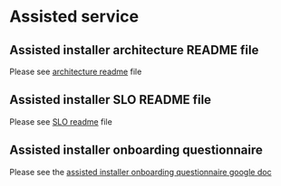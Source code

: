 # Assisted service 

## Assisted installer architecture README file
Please see [architecture readme](https://gitlab.cee.redhat.com/docs/assisted-installer/Assisted_installer_architecture_README.md) file

## Assisted installer SLO README file
Please see [SLO readme](https://gitlab.cee.redhat.com/docs/assisted-installer/SLO_README.md) file

## Assisted installer onboarding questionnaire

Please see the [assisted installer onboarding questionnaire google doc](https://docs.google.com/document/d/1lqclOVI71w3IdAvBYF8BH2gAGcvExxh7ZYD9TJq_8-0/edit)
